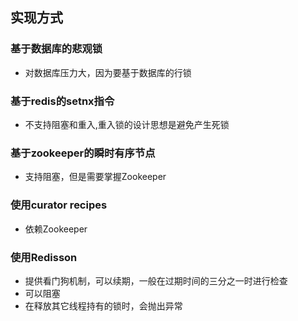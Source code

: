 ## 实现方式
### 基于数据库的悲观锁
* 对数据库压力大，因为要基于数据库的行锁
### 基于redis的setnx指令
* 不支持阻塞和重入,重入锁的设计思想是避免产生死锁
### 基于zookeeper的瞬时有序节点
* 支持阻塞，但是需要掌握Zookeeper
### 使用curator recipes
* 依赖Zookeeper
### 使用Redisson
* 提供看门狗机制，可以续期，一般在过期时间的三分之一时进行检查
* 可以阻塞
* 在释放其它线程持有的锁时，会抛出异常